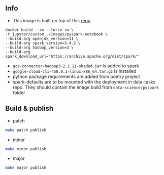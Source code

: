 ## Info 
- This image is built on top of this [repo](https://github.com/jupyter/docker-stacks) 

```
docker build --rm --force-rm \
-t jupyter/custom ./images/pyspark-notebook \
--build-arg openjdk_version=11 \
--build-arg spark_version=3.4.2 \
--build-arg hadoop_version=3 \
--build-arg spark_download_url="https://archive.apache.org/dist/spark/"
```

- `gcs-connector-hadoop3-2.2.11-shaded.jar` is added to spark 
- `google-cloud-cli-458.0.1-linux-x86_64.tar.gz` is installed
- python package requirements are added from poetry project
- spark-defaults are to be mounted with the deployment in data-tasks repo. 
They should contain the image build from `data-science/pyspark` folder

## Build & publish
- patch
```sh
make patch publish
```
- minor 
```sh
make minor publish
```
- major 
```sh
make major publish
```

